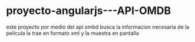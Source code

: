 # proyecto-angularjs---API-OMDB

este proyecto por medio del api ombd   busca la informacion necesaria de la pelicula la trae en formato xml y la muestra en pantalla
